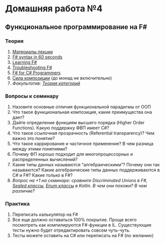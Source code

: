 # Домашняя работа №4

## Функциональное программирование на F#

### Теория
 1. [Материалы лекции](https://docs.google.com/presentation/d/1wNLLm4mgdve8BnMIxaEajKHLV401-l_8PR0vg91UBqs/edit#slide=id.p100)
 2. [F# syntax in 60 seconds](https://fsharpforfunandprofit.com/posts/fsharp-in-60-seconds/)
 3. [Learning F#](https://fsharpforfunandprofit.com/learning-fsharp/)
 4. [Troubleshooting F#](https://fsharpforfunandprofit.com/troubleshooting-fsharp/)
 5. [F# for C# Programmers](https://fsharpforfunandprofit.com/csharp/)
 6. [Сила композиции](https://habr.com/ru/company/jugru/blog/553028/) (до монад не включительно)
 7. *Факультатив: [Теория категорий](https://ru.wikipedia.org/wiki/%D0%A2%D0%B5%D0%BE%D1%80%D0%B8%D1%8F_%D0%BA%D0%B0%D1%82%D0%B5%D0%B3%D0%BE%D1%80%D0%B8%D0%B9#%D0%9E%D1%81%D0%BD%D0%BE%D0%B2%D0%BD%D1%8B%D0%B5_%D0%BE%D0%BF%D1%80%D0%B5%D0%B4%D0%B5%D0%BB%D0%B5%D0%BD%D0%B8%D1%8F_%D0%B8_%D1%81%D0%B2%D0%BE%D0%B9%D1%81%D1%82%D0%B2%D0%B0)*

### Вопросы к семинару
1. Назовите основные отличия функциональной парадигмы от ООП
2. Что такое функциональная композиция, какие преимущества она дает?
3. Дайте определение функциям высшего порядка (Higher Order Functions). Какую поддержку ФВП имеет C#?
4. Что такое ссылочная прозрачность (Referential transparency)? Чем важно это понятие?
5. Что такое каррирование и частичное применение? В чем разница между этими понятиями?
6. Почему ФП хорошо подходит для многопроцессорных и распределенных вычислений?
7. Какие типы данных называются “алгебраическими”? Почему они так называются? Какие алгебраические типы данных поддерживаются в C# и F#? Какие только в F#?
8. *Вопрос на +1 на семинаре: сравните Discriminated Unions в F#, [*Sealed классы*](https://kotlinlang.org/docs/sealed-classes.html), [Enum классы](https://kotlinlang.org/docs/enum-classes.html) в Kotlin. В чем они похожи? В чем различие?*

### Практика
1. Переписать калькулятор на F#
2. Все еще должно оставаться 100% покрытие. Проще всего посмотреть как компилируются F#-функции в IL. Существующие тесты нужно будет отредактировать совсем чуть-чуть.
3. Тесты можете оставить на C# или переписать на F# (по желанию)